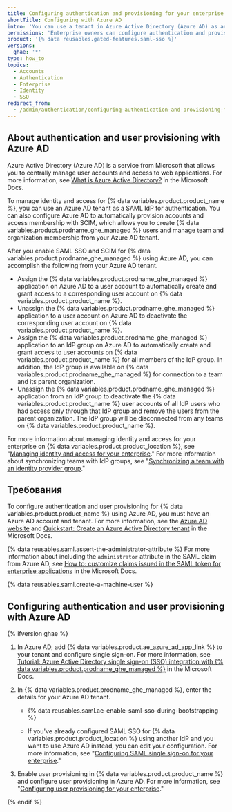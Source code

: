 ```yaml
---
title: Configuring authentication and provisioning for your enterprise using Azure AD
shortTitle: Configuring with Azure AD
intro: 'You can use a tenant in Azure Active Directory (Azure AD) as an identity provider (IdP) to centrally manage authentication and user provisioning for {% data variables.product.product_location %}.'
permissions: 'Enterprise owners can configure authentication and provisioning for an enterprise on {% data variables.product.product_name %}.'
product: '{% data reusables.gated-features.saml-sso %}'
versions:
  ghae: '*'
type: how_to
topics:
  - Accounts
  - Authentication
  - Enterprise
  - Identity
  - SSO
redirect_from:
  - /admin/authentication/configuring-authentication-and-provisioning-for-your-enterprise-using-azure-ad
---
```


## About authentication and user provisioning with Azure AD

Azure Active Directory (Azure AD) is a service from Microsoft that allows you to centrally manage user accounts and access to web applications. For more information, see [What is Azure Active Directory?](https://docs.microsoft.com/azure/active-directory/fundamentals/active-directory-whatis) in the Microsoft Docs.

To manage identity and access for {% data variables.product.product_name %}, you can use an Azure AD tenant as a SAML IdP for authentication. You can also configure Azure AD to automatically provision accounts and access membership with SCIM, which allows you to create {% data variables.product.prodname_ghe_managed %} users and manage team and organization membership from your Azure AD tenant.

After you enable SAML SSO and SCIM for {% data variables.product.prodname_ghe_managed %} using Azure AD, you can accomplish the following from your Azure AD tenant.

* Assign the {% data variables.product.prodname_ghe_managed %} application on Azure AD to a user account to automatically create and grant access to a corresponding user account on {% data variables.product.product_name %}.
* Unassign the {% data variables.product.prodname_ghe_managed %} application to a user account on Azure AD to deactivate the corresponding user account on {% data variables.product.product_name %}.
* Assign the {% data variables.product.prodname_ghe_managed %} application to an IdP group on Azure AD to automatically create and grant access to user accounts on {% data variables.product.product_name %} for all members of the IdP group. In addition, the IdP group is available on {% data variables.product.prodname_ghe_managed %} for connection to a team and its parent organization.
* Unassign the {% data variables.product.prodname_ghe_managed %} application from an IdP group to deactivate the {% data variables.product.product_name %} user accounts of all IdP users who had access only through that IdP group and remove the users from the parent organization. The IdP group will be disconnected from any teams on {% data variables.product.product_name %}.

For more information about managing identity and access for your enterprise on {% data variables.product.product_location %}, see "[Managing identity and access for your enterprise](/admin/authentication/managing-identity-and-access-for-your-enterprise)." For more information about synchronizing teams with IdP groups, see "[Synchronizing a team with an identity provider group](/organizations/organizing-members-into-teams/synchronizing-a-team-with-an-identity-provider-group)."

## Требования

To configure authentication and user provisioning for {% data variables.product.product_name %} using Azure AD, you must have an Azure AD account and tenant. For more information, see the [Azure AD website](https://azure.microsoft.com/free/active-directory) and [Quickstart: Create an Azure Active Directory tenant](https://docs.microsoft.com/azure/active-directory/develop/quickstart-create-new-tenant) in the Microsoft Docs.

{% data reusables.saml.assert-the-administrator-attribute %} For more information about including the `administrator` attribute in the SAML claim from Azure AD, see [How to: customize claims issued in the SAML token for enterprise applications](https://docs.microsoft.com/azure/active-directory/develop/active-directory-saml-claims-customization) in the Microsoft Docs.

{% data reusables.saml.create-a-machine-user %}

## Configuring authentication and user provisioning with Azure AD

{% ifversion ghae %}

1. In Azure AD, add {% data variables.product.ae_azure_ad_app_link %} to your tenant and configure single sign-on. For more information, see [Tutorial: Azure Active Directory single sign-on (SSO) integration with {% data variables.product.prodname_ghe_managed %}](https://docs.microsoft.com/azure/active-directory/saas-apps/github-ae-tutorial) in the Microsoft Docs.

1. In {% data variables.product.prodname_ghe_managed %}, enter the details for your Azure AD tenant.

    - {% data reusables.saml.ae-enable-saml-sso-during-bootstrapping %}

    - If you've already configured SAML SSO for {% data variables.product.product_location %} using another IdP and you want to use Azure AD instead, you can edit your configuration. For more information, see "[Configuring SAML single sign-on for your enterprise](/admin/authentication/configuring-saml-single-sign-on-for-your-enterprise#editing-the-saml-sso-configuration)."

1. Enable user provisioning in {% data variables.product.product_name %} and configure user provisioning in Azure AD. For more information, see "[Configuring user provisioning for your enterprise](/admin/authentication/configuring-user-provisioning-for-your-enterprise#enabling-user-provisioning-for-your-enterprise)."

{% endif %}
